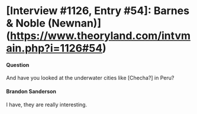 # [Interview #1126, Entry #54]: Barnes & Noble (Newnan)](https://www.theoryland.com/intvmain.php?i=1126#54)

#### Question

And have you looked at the underwater cities like [Checha?] in Peru?

#### Brandon Sanderson

I have, they are really interesting.

